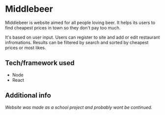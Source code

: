 # Middlebeer

Middlebeer is website aimed for all people loving beer. It helps its users to find cheapest prices in town so they don't pay too much.

It's based on user input. Users can register to site and add or edit restaurant infromations. Results can be filtered by search and sorted by cheapest prices or most likes.


## Tech/framework used

* Node
* React

## Additional info

_Website was made as a school project and probably wont be continued._
